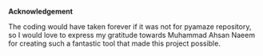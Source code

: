 **Acknowledgement**

The coding would have taken forever if it was not for pyamaze repository, so I would love to express my gratitude towards Muhammad Ahsan Naeem for creating such a fantastic tool that made this project possible.
